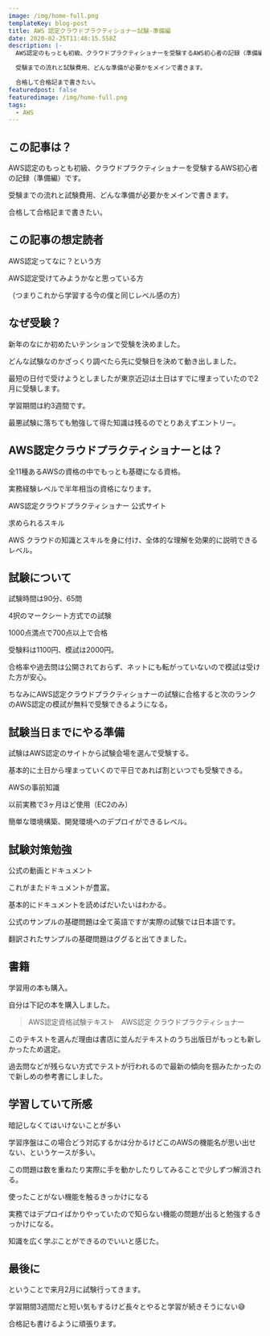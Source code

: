 ```yaml
---
image: /img/home-full.png
templateKey: blog-post
title: AWS 認定クラウドプラクティショナー試験-準備編
date: 2020-02-25T11:48:15.558Z
description: |-
  AWS認定のもっとも初級、クラウドプラクティショナーを受験するAWS初心者の記録（準備編）です。

  受験までの流れと試験費用、どんな準備が必要かをメインで書きます。

  合格して合格記まで書きたい。
featuredpost: false
featuredimage: /img/home-full.png
tags:
  - AWS
---
```

## この記事は？



AWS認定のもっとも初級、クラウドプラクティショナーを受験するAWS初心者の記録（準備編）です。



受験までの流れと試験費用、どんな準備が必要かをメインで書きます。



合格して合格記まで書きたい。





## この記事の想定読者



AWS認定ってなに？という方



AWS認定受けてみようかなと思っている方



（つまりこれから学習する今の僕と同じレベル感の方）



## なぜ受験？



新年のなにか初めたいテンションで受験を決めました。



どんな試験なのかざっくり調べたら先に受験日を決めて動き出しました。



最短の日付で受けようとしましたが東京近辺は土日はすでに埋まっていたので2月に受験します。



学習期間は約3週間です。



最悪試験に落ちても勉強して得た知識は残るのでとりあえずエントリー。





## AWS認定クラウドプラクティショナーとは？



全11種あるAWSの資格の中でもっとも基礎になる資格。



実務経験レベルで半年相当の資格になります。



AWS認定クラウドプラクティショナー 公式サイト



求められるスキル



AWS クラウドの知識とスキルを身に付け、全体的な理解を効果的に説明できるレベル。

## 

## 試験について



試験時間は90分、65問



4択のマークシート方式での試験



1000点満点で700点以上で合格



受験料は1100円、模試は2000円。



合格率や過去問は公開されておらず、ネットにも転がっていないので模試は受けた方が安心。



ちなみにAWS認定クラウドプラクティショナーの試験に合格すると次のランクのAWS認定の模試が無料で受験できるようになる。



## 試験当日までにやる準備



試験はAWS認定のサイトから試験会場を選んで受験する。



基本的に土日から埋まっていくので平日であれば割といつでも受験できる。



AWSの事前知識



以前実務で3ヶ月ほど使用（EC2のみ）



簡単な環境構築、開発環境へのデプロイができるレベル。



## 試験対策勉強



公式の動画とドキュメント



これがまたドキュメントが豊富。



基本的にドキュメントを読めばだいたいはわかる。



公式のサンプルの基礎問題は全て英語ですが実際の試験では日本語です。



翻訳されたサンプルの基礎問題はググると出てきました。



## 書籍



学習用の本も購入。



自分は下記の本を購入しました。

> AWS認定資格試験テキスト　AWS認定 クラウドプラクティショナー 

このテキストを選んだ理由は書店に並んだテキストのうち出版日がもっとも新しかったため選定。



過去問などが残らない方式でテストが行われるので最新の傾向を掴みたかったので新しめの参考書にしました。



## 学習していて所感



暗記しなくてはいけないことが多い



学習序盤はこの場合どう対応するかは分かるけどこのAWSの機能名が思い出せない、というケースが多い。



この問題は数を重ねたり実際に手を動かしたりしてみることで少しずつ解消される。



使ったことがない機能を触るきっかけになる



実務ではデプロイばかりやっていたので知らない機能の問題が出ると勉強するきっかけになる。



知識を広く学ぶことができるのでいいと感じた。



## 最後に



ということで来月2月に試験行ってきます。



学習期間3週間だと短い気もするけど長々とやると学習が続きそうにない😅



合格記も書けるように頑張ります。
